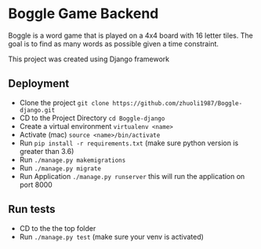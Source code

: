 # Boggle Game Backend
Boggle is a word game that is played on a 4x4 board with 16 letter tiles. 
The goal is to find as many words as possible given a time constraint.  

This project was created using Django framework


## Deployment

- Clone the project `git clone https://github.com/zhuoli1987/Boggle-django.git`
- CD to the Project Directory `cd Boggle-django`
- Create a virtual environment `virtualenv <name>`
- Activate (mac) `source <name>/bin/activate`
- Run `pip install -r requirements.txt` (make sure python version is greater than 3.6)
- Run `./manage.py makemigrations`
- Run `./manage.py migrate`
- Run Application `./manage.py runserver` this will run the application on port 8000

## Run tests

- CD to the the top folder
- Run `./manage.py test` (make sure your venv is activated)


